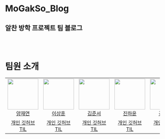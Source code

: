 # MoGakSo_Blog
## 알찬 방학 프로젝트 팀 블로그
<br>
<br>

# 팀원 소개
<table>
    <tr>
        <td align="center" width="130px">
        <a href="https://github.com/JAEYEONsss"><img height="100px" src="https://user-images.githubusercontent.com/86334435/211778086-17eee1a1-d180-4907-a011-cd8cef99319d.jpeg"></a>
        <br/>
        <a href="https://github.com/JAEYEONsss">양재연</a>
        </td>
        <td align="center" width="130px">
        <a href="https://github.com/dlwlehd"><img height="100px" src="https://user-images.githubusercontent.com/86334435/211778092-a3ef8455-0840-483e-beaf-11c88a5946f1.png"></a>
        <br/>
        <a href="https://github.com/dlwlehd">이상훈</a>
        </td>
        <td align="center" width="130px">
        <a href="https://github.com/js1022003"><img height="100px" src="https://user-images.githubusercontent.com/86334435/211778081-776fdc9a-10b4-4032-be6a-2c4e54958886.jpeg"></a>
        <br/>
        <a href="https://github.com/js1022003">김준서</a>
        </td>
        <td align="center" width="130px">
        <a href="https://github.com/hayoooon"><img height="100px" src="https://user-images.githubusercontent.com/86334435/211778094-2429e742-3079-48d5-bc0d-856a00d52260.jpeg"></a>
        <br/>
        <a href="https://github.com/hayoooon">진하윤</a>
        </td>
        <td align="center" width="130px">
        <a href="https://github.com/NSRBSG"><img height="100px" src="https://user-images.githubusercontent.com/86334435/211778055-50e9faf3-0eb2-48c3-a1b8-d6daded6213d.jpeg"></a>
        <br/>
        <a href="https://github.com/NSRBSG">김세현</a>
        </td>
    </tr>
    <tr height="50px">
        <td align="center">
            <a href="https://github.com/JAEYEONsss/TIL/tree/main/MOGAKSO">개인 깃허브 TIL</a>
        </td>
        <td align="center">
            <a href="https://github.com/dlwlehd/TIL">개인 깃허브 TIL</a>
        </td>
        <td align="center">
            <a href="https://github.com/js1022003/TIL">개인 깃허브 TIL</a>
        </td>
        <td align="center">
            <a href="https://github.com/hayoooon/2023_Winter">개인 깃허브 TIL</a>
        </td>
        <td align="center">
            <a href="https://github.com/NSRBSG/blog ">개인 깃허브 TIL</a>
        </td>
        </td>
    </tr>
</table>
